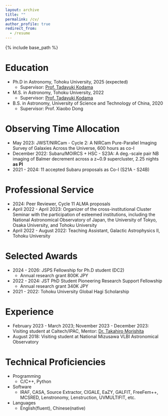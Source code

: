 ```yaml
---
layout: archive
title: ""
permalink: /cv/
author_profile: true
redirect_from:
  - /resume
---
```


{% include base_path %}

Education
======
* Ph.D in Astronomy, Tohoku University, 2025 (expected)
  * Supervisor: [Prof. Tadayuki Kodama](http://mahalo.galaxy.bindcloud.jp/pg39.html)
* M.S. in Astronomy, Tohoku University, 2022
  * Supervisor: [Prof. Tadayuki Kodama](http://mahalo.galaxy.bindcloud.jp/pg39.html)
* B.S. in Astronomy, University of Science and Technology of China, 2020
  * Supervisor: Prof. Xiaobo Dong

Observing Time Allocation
======
* May 2023: JWST/NIRCam - Cycle 2: A NIRCam Pure-Parallel Imaging Survey of Galaxies Across the Universe, 600 hours as co-I 
* December 2022: Subaru/MOIRCS + HSC - S23A: A deg.-scale pair NB imaging of Balmer decrement across a z~0.9 supercluster, 2.25 nights **as PI**
* 2021 - 2024: 11 accepted Subaru proposals as Co-I (S21A - S24B)


Professional Service
======
* 2024: Peer Reviewer, Cycle 11 ALMA proposals
* April 2022 - April 2023: Organizer of the cross-institutional Cluster Seminar with the participation of esteemed institutions, including the National Astronomical Observatory of Japan, the University of Tokyo, Osaka University, and Tohoku University
* April 2022 - August 2022: Teaching Assistant, Galactic Astrophysics II, Tohoku University

Selected Awards
======
* 2024 - 2026: JSPS Fellowship for Ph.D student (DC2)
  *  Annual research grant 800K JPY
* 2022 - 2024: JST PhD Student Pioneering Research Support Fellowship
  * Annual research grant 340K JPY
* 2021 - 2022: Tohoku University Global Hagi Scholarship

Experience
======
* February 2023 - March 2023; November 2023 - December 2023: Visiting student at Caltech/IPAC, Mentor: [Dr. Takahiro Morishita](https://mtakahiro.github.io)
* August 2018: Visiting student at National Mizusawa VLBI Astronomical Observatory

  
Technical Proficiencies
======
* Programming
  * C/C++, Python
* Software
  * IRAF, CASA, Source Extractor, CIGALE, EaZY, GALFIT, FreeFem++, MCSRED, Lenstronomy, Lenstruction, UVMULTIFIT, etc.
* Languages
  * English(fluent),  Chinese(native)
  
